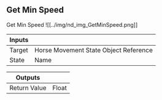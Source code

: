 ## Get Min Speed
Get Min Speed
![[../img/nd_img_GetMinSpeed.png]]

|Inputs||
|--|--|
| Target | Horse Movement State Object Reference |
| State | Name |

|Outputs||
|--|--|
| Return Value | Float |
